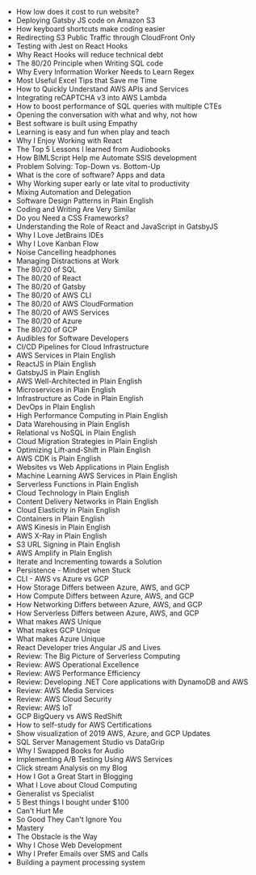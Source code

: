 * How low does it cost to run website?
* Deploying Gatsby JS code on Amazon S3
* How keyboard shortcuts make coding easier 
* Redirecting S3 Public Traffic through CloudFront Only
* Testing with Jest on React Hooks
* Why React Hooks will reduce technical debt
* The 80/20 Principle when Writing SQL code
* Why Every Information Worker Needs to Learn Regex 
* Most Useful Excel Tips that Save me Time
* How to Quickly Understand AWS APIs and Services
* Integrating reCAPTCHA v3 into AWS Lambda
* How to boost performance of SQL queries with multiple CTEs
* Opening the conversation with what and why, not how
* Best software is built using Empathy
* Learning is easy and fun when play and teach
* Why I Enjoy Working with React
* The Top 5 Lessons I learned from Audiobooks
* How BIMLScript Help me Automate SSIS development
* Problem Solving: Top-Down vs. Bottom-Up
* What is the core of software? Apps and data
* Why Working super early or late vital to productivity
* Mixing Automation and Delegation 
* Software Design Patterns in Plain English
* Coding and Writing Are Very Similar
* Do you Need a CSS Frameworks?
* Understanding the Role of React and JavaScript in GatsbyJS
* Why I Love JetBrains IDEs
* Why I Love Kanban Flow
* Noise Cancelling headphones 
* Managing Distractions at Work
* The 80/20 of SQL
* The 80/20 of React
* The 80/20 of Gatsby
* The 80/20 of AWS CLI
* The 80/20 of AWS CloudFormation
* The 80/20 of AWS Services
* The 80/20 of Azure
* The 80/20 of GCP
* Audibles for Software Developers
* CI/CD Pipelines for Cloud Infrastructure
* AWS Services in Plain English
* ReactJS in Plain English
* GatsbyJS in Plain English
* AWS Well-Architected in Plain English
* Microservices in Plain English
* Infrastructure as Code in Plain English
* DevOps in Plain English
* High Performance Computing in Plain English
* Data Warehousing in Plain English
* Relational vs NoSQL in Plain English
* Cloud Migration Strategies in Plain English
* Optimizing Lift-and-Shift in Plain English
* AWS CDK is Plain English
* Websites vs Web Applications in Plain English
* Machine Learning AWS Services in Plain English
* Serverless Functions in Plain English
* Cloud Technology in Plain English
* Content Delivery Networks in Plain English
* Cloud Elasticity in Plain English
* Containers in Plain English
* AWS Kinesis in Plain English
* AWS X-Ray in Plain English
* S3 URL Signing in Plain English
* AWS Amplify in Plain English
* Iterate and Incrementing towards a Solution 
* Persistence - Mindset when Stuck
* CLI - AWS vs Azure vs GCP
* How Storage Differs between Azure, AWS, and GCP
* How Compute Differs between Azure, AWS, and GCP
* How Networking Differs between Azure, AWS, and GCP
* How Serverless Differs between Azure, AWS, and GCP
* What makes AWS Unique 
* What makes GCP Unique 
* What makes Azure Unique
* React Developer tries Angular JS and Lives
* Review: The Big Picture of Serverless Computing
* Review: AWS Operational Excellence
* Review: AWS Performance Efficiency 
* Review: Developing .NET Core applications with DynamoDB and AWS
* Review: AWS Media Services
* Review: AWS Cloud Security
* Review: AWS IoT
* GCP BigQuery vs AWS RedShift
* How to self-study for AWS Certifications
* Show visualization of 2019 AWS, Azure, and GCP Updates
* SQL Server Management Studio vs DataGrip
* Why I Swapped Books for Audio
* Implementing A/B Testing Using AWS Services
* Click stream Analysis on my Blog
* How I Got a Great Start in Blogging
* What I Love about Cloud Computing
* Generalist vs Specialist
* 5 Best things I bought under $100
* Can't Hurt Me
* So Good They Can't Ignore You
* Mastery
* The Obstacle is the Way
* Why I Chose Web Development
* Why I Prefer Emails over SMS and Calls
* Building a payment processing system